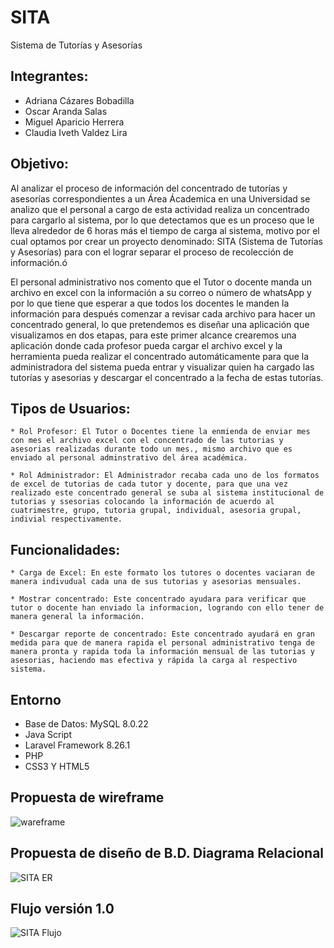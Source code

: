 # SITA
Sistema de Tutorías y Asesorías


## Integrantes:
- Adriana Cázares Bobadilla
- Oscar Aranda Salas
- Miguel Aparicio Herrera
- Claudia Iveth Valdez Lira


 
## Objetivo:
	
Al analizar el proceso de información del concentrado de tutorías y asesorías correspondientes a un Área Ácademica en una Universidad se analizo que el personal a cargo de esta actividad realiza un concentrado para cargarlo al sistema, por lo que detectamos que es un proceso que le lleva alrededor de 6 horas más el tiempo de carga al sistema, motivo por el cual optamos por crear un proyecto denominado: SITA (Sistema de Tutorías y Asesorías) para con el lograr separar el proceso de recolección de información.ó

El personal administrativo nos comento que el Tutor o docente manda un archivo en excel con la información a su correo o número de whatsApp y por lo que tiene que esperar a que todos los docentes le manden la información para después comenzar a revisar cada archivo para hacer un concentrado general, lo que pretendemos es diseñar una aplicación que visualizamos en dos etapas, para este primer alcance crearemos una aplicación donde cada profesor pueda cargar el archivo excel y la herramienta pueda realizar el concentrado automáticamente para que la administradora del sistema pueda entrar y visualizar quien ha cargado las tutorías y asesorias y descargar el concentrado a la fecha de estas tutorías.

## Tipos de Usuarios:
	* Rol Profesor: El Tutor o Docentes tiene la enmienda de enviar mes con mes el archivo excel con el concentrado de las tutorias y asesorias realizadas durante todo un mes., mismo archivo que es enviado al personal adminstrativo del área académica.
	
	* Rol Administrador: El Administrador recaba cada uno de los formatos de excel de tutorias de cada tutor y docente, para que una vez realizado este concentrado general se suba al sistema institucional de tutorias y ssesorias colocando la información de acuerdo al cuatrimestre, grupo, tutoria grupal, individual, asesoria grupal, indivial respectivamente.


## Funcionalidades:
	* Carga de Excel: En este formato los tutores o docentes vaciaran de manera indivudual cada una de sus tutorias y asesorias mensuales.

	* Mostrar concentrado: Este concentrado ayudara para verificar que tutor o docente han enviado la informacion, logrando con ello tener de manera general la información.

	* Descargar reporte de concentrado: Este concentrado ayudará en gran medida para que de manera rapida el personal administrativo tenga de manera pronta y rapida toda la información mensual de las tutorias y asesorias, haciendo mas efectiva y rápida la carga al respectivo sistema.
	
	
## Entorno
*  Base de Datos: MySQL 8.0.22
*  Java Script
*  Laravel Framework 8.26.1
*  PHP
*  CSS3 Y HTML5

## Propuesta de wireframe 
![wareframe](https://user-images.githubusercontent.com/74787664/109258594-2ac65800-77c0-11eb-91d2-7f9a9fdd7702.png)


## Propuesta de diseño de B.D. Diagrama Relacional
![SITA ER](https://user-images.githubusercontent.com/74787664/108663311-e3755a00-7495-11eb-8091-996b8413d86b.png)

## Flujo versión  1.0
![SITA Flujo](https://user-images.githubusercontent.com/74787664/109260507-d7ee9f80-77c3-11eb-8f60-53162f41c115.png)

